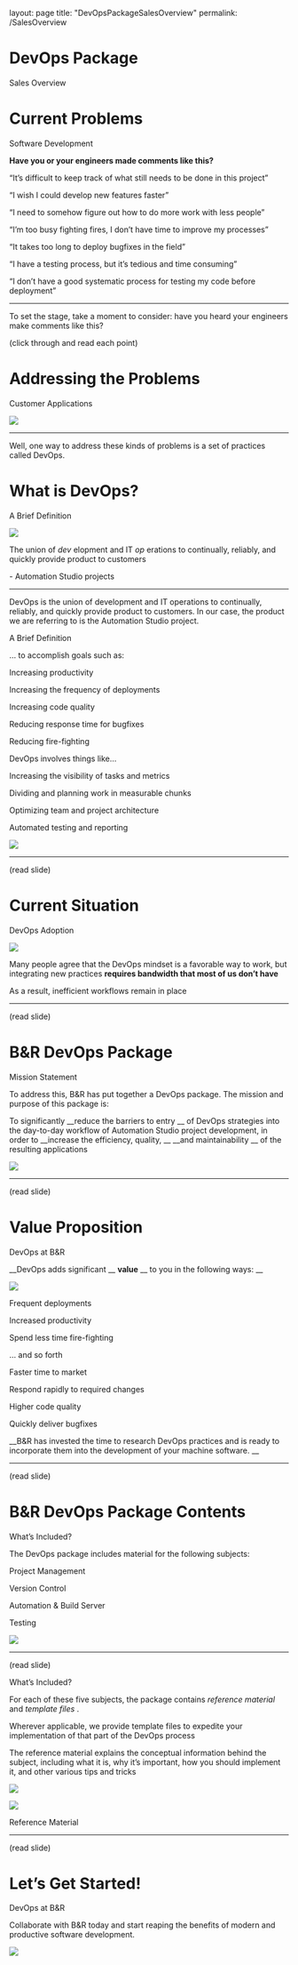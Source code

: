 layout: page
title: "DevOpsPackageSalesOverview"
permalink: /SalesOverview

# DevOps Package

Sales Overview

# Current Problems

Software Development

__Have you or your engineers made comments like this?__

“It’s difficult to keep track of what still needs to be done in this project”

“I wish I could develop new features faster”

“I need to somehow figure out how to do more work with less people”

“I’m too busy fighting fires\, I don’t have time to improve my processes”

“It takes too long to deploy bugfixes in the field”

“I have a testing process\, but it’s tedious and time consuming”

“I don’t have a good systematic process for testing my code before deployment”

---

To set the stage, take a moment to consider: have you heard your engineers make comments like this? 

(click through and read each point)


# Addressing the Problems

Customer Applications

![](img%5CDevOps%20Package%20Sales%20Overview0.png)

---

Well, one way to address these kinds of problems is a set of practices called DevOps. 

# What is DevOps?

A Brief Definition

![](img%5CDevOps%20Package%20Sales%20Overview1.png)

The union of  _dev_ elopment and IT  _op_ erations to continually\, reliably\, and quickly provide product  to customers

\- Automation Studio projects

---

DevOps is the union of development and IT operations to continually, reliably, and quickly provide product to customers. 
In our case, the product we are referring to is the Automation Studio project.


A Brief Definition

… to accomplish goals such as:

Increasing productivity

Increasing the frequency of deployments

Increasing code quality

Reducing response time for bugfixes

Reducing fire\-fighting

DevOps involves things like…

Increasing the visibility of tasks and metrics

Dividing and planning work in measurable chunks

Optimizing team and project architecture

Automated testing and reporting

![](img%5CDevOps%20Package%20Sales%20Overview2.png)

---

(read slide)

# Current Situation

DevOps Adoption

![](img%5CDevOps%20Package%20Sales%20Overview3.png)

Many people agree that the DevOps mindset is a favorable way to work\, but integrating new practices  __requires bandwidth that most of us don’t have__

As a result\, inefficient workflows remain in place

---

(read slide)

# B&R DevOps Package

Mission Statement

To address this\, B&R has put together a DevOps package\. The mission and purpose of this package is:

To significantly  __reduce the barriers to entry __ of DevOps strategies into the day\-to\-day workflow of Automation Studio project development\, in order to  __increase the efficiency\, quality\, __  __and maintainability __ of the resulting applications

![](img%5CDevOps%20Package%20Sales%20Overview4.png)

---

(read slide)

# Value Proposition

DevOps at B&R

__DevOps adds significant __  __value__  __ to you in the following ways: __

![](img%5CDevOps%20Package%20Sales%20Overview5.png)

Frequent deployments

Increased productivity

Spend less time fire\-fighting

… and so forth

Faster time to market

Respond rapidly to required changes

Higher code quality

Quickly deliver bugfixes

__B&R has invested the time to research DevOps practices and is ready to incorporate them into the development of your machine software\.  __

---

(read slide)

# B&R DevOps Package Contents

What’s Included?

The DevOps package includes material for the following subjects:

Project Management

Version Control

Automation & Build Server

Testing

![](img%5CDevOps%20Package%20Sales%20Overview6.png)

---

(read slide)


What’s Included?

For each of these five subjects\, the package contains  _reference material_  and  _template files_ \.

Wherever applicable\, we provide template files to expedite your implementation of that part of the DevOps process

The reference material explains the conceptual information behind the subject\, including what it is\, why it’s important\, how you should implement it\, and other various tips and tricks

![](img%5CDevOps%20Package%20Sales%20Overview7.png)

![](img%5CDevOps%20Package%20Sales%20Overview8.png)

Reference Material

---

(read slide)


# Let’s Get Started!

DevOps at B&R

Collaborate with B&R today and start reaping the benefits of modern and productive software development\.

![](img%5CDevOps%20Package%20Sales%20Overview9.png)

